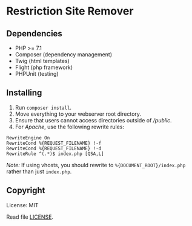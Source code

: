 # Restriction Site Remover

## Dependencies
- PHP >= 7.1
- Composer (dependency management)
- Twig (html templates)
- Flight (php framework)
- PHPUnit (testing)

## Installing
1. Run ```composer install```.
2. Move everything to your webserver root directory.
3. Ensure that users cannot access directories outside of _/public_.
4. For _Apache_, use the following rewrite rules:
```
RewriteEngine On
RewriteCond %{REQUEST_FILENAME} !-f
RewriteCond %{REQUEST_FILENAME} !-d
RewriteRule ^(.*)$ index.php [QSA,L]
```
_Note:_ If using vhosts, you should rewrite to ```%{DOCUMENT_ROOT}/index.php``` rather than just ```index.php```.

## Copyright
License: MIT

Read file [LICENSE](../master/LICENSE).
